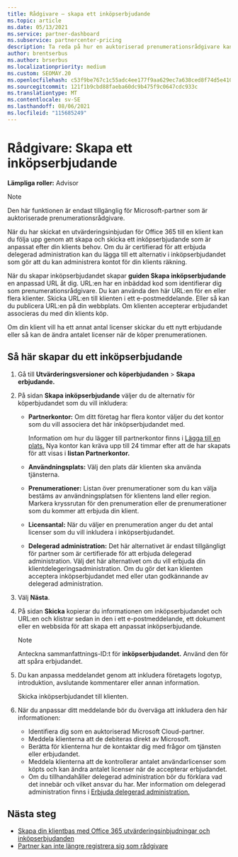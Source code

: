 ```yaml
---
title: Rådgivare – skapa ett inköpserbjudande
ms.topic: article
ms.date: 05/13/2021
ms.service: partner-dashboard
ms.subservice: partnercenter-pricing
description: Ta reda på hur en auktoriserad prenumerationsrådgivare kan använda Partnercenter för att skapa ett inköpserbjudande och en anpassad URL som ska inkluderas Office 365 utvärderingsinbjudningar.
author: brentserbus
ms.author: brserbus
ms.localizationpriority: medium
ms.custom: SEOMAY.20
ms.openlocfilehash: c53f9be767c1c55adc4ee177f9aa629ec7a638ced8f74d5e4105ad9d7145813e
ms.sourcegitcommit: 121f1b9cbd88faeba60dc9b475f9c0647cdc933c
ms.translationtype: MT
ms.contentlocale: sv-SE
ms.lasthandoff: 08/06/2021
ms.locfileid: "115685249"
---
```

# <a name="advisors-create-a-purchase-offer"></a>Rådgivare: Skapa ett inköpserbjudande

 
**Lämpliga roller:** Advisor


> [!NOTE]
> Den här funktionen är endast tillgänglig för Microsoft-partner som är auktoriserade prenumerationsrådgivare.

När du har skickat en utvärderingsinbjudan för Office 365 till en klient kan du följa upp genom att skapa och skicka ett inköpserbjudande som är anpassat efter din klients behov. Om du är certifierad för att erbjuda delegerad administration kan du lägga till ett alternativ i inköpserbjudandet som gör att du kan administrera kontot för din klients räkning.

När du skapar inköpserbjudandet skapar **guiden Skapa inköpserbjudande** en anpassad URL åt dig. URL:en har en inbäddad kod som identifierar dig som prenumerationsrådgivare. Du kan använda den här URL:en för en eller flera klienter. Skicka URL:en till klienten i ett e-postmeddelande. Eller så kan du publicera URL:en på din webbplats. Om klienten accepterar erbjudandet associeras du med din klients köp.

Om din klient vill ha ett annat antal licenser skickar du ett nytt erbjudande eller så kan de ändra antalet licenser när de köper prenumerationen.

## <a name="to-create-a-purchase-offer"></a>Så här skapar du ett inköpserbjudande

1. Gå till **Utvärderingsversioner och köperbjudanden**  >  **Skapa erbjudande.**

2. På sidan **Skapa inköpserbjudande** väljer du de alternativ för köperbjudandet som du vill inkludera:

    - **Partnerkontor:** Om ditt företag har flera kontor väljer du det kontor som du vill associera det här inköpserbjudandet med.

        Information om hur du lägger till partnerkontor finns i [Lägga till en plats.](manage-locations.md) Nya kontor kan kräva upp till 24 timmar efter att de har skapats för att visas i **listan Partnerkontor.**

    - **Användningsplats:** Välj den plats där klienten ska använda tjänsterna.
    - **Prenumerationer:** Listan över prenumerationer som du kan välja bestäms av användningsplatsen för klientens land eller region. Markera kryssrutan för den prenumeration eller de prenumerationer som du kommer att erbjuda din klient.
    - **Licensantal:** När du väljer en prenumeration anger du det antal licenser som du vill inkludera i inköpserbjudandet.
    - **Delegerad administration:** Det här alternativet är endast tillgängligt för partner som är certifierade för att erbjuda delegerad administration. Välj det här alternativet om du vill erbjuda din klientdelegeringsadministration. Om du gör det kan klienten acceptera inköpserbjudandet med eller utan godkännande av delegerad administration.

3. Välj **Nästa**.

4. På sidan **Skicka** kopierar du informationen om inköpserbjudandet och URL:en och klistrar sedan in den i ett e-postmeddelande, ett dokument eller en webbsida för att skapa ett anpassat inköpserbjudande.

    > [!NOTE]
    > Anteckna sammanfattnings-ID:t för **inköpserbjudandet.** Använd den för att spåra erbjudandet.

5. Du kan anpassa meddelandet genom att inkludera företagets logotyp, introduktion, avslutande kommentarer eller annan information.

    Skicka inköpserbjudandet till klienten.

6. När du anpassar ditt meddelande bör du överväga att inkludera den här informationen:

    - Identifiera dig som en auktoriserad Microsoft Cloud-partner.
    - Meddela klienterna att de debiteras direkt av Microsoft.
    - Berätta för klienterna hur de kontaktar dig med frågor om tjänsten eller erbjudandet.
    - Meddela klienterna att de kontrollerar antalet användarlicenser som köpts och kan ändra antalet licenser när de accepterar erbjudandet.
    - Om du tillhandahåller delegerad administration bör du förklara vad det innebär och vilket ansvar du har. Mer information om delegerad administration finns i [Erbjuda delegerad administration.](customers-revoke-admin-privileges.md)

## <a name="next-steps"></a>Nästa steg

- [Skapa din klientbas med Office 365 utvärderingsinbjudningar och inköpserbjudanden](advisors-build-your-business.md)
- [Partner kan inte längre registrera sig som rådgivare](advisors-no-csp.md)